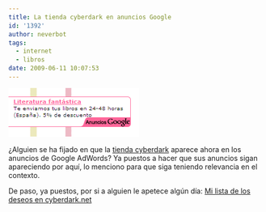 ```yaml
---
title: La tienda cyberdark en anuncios Google
id: '1392'
author: neverbot
tags:
  - internet
  - libros
date: 2009-06-11 10:07:53
---
```


![Tienda cyberdark en anuncios Google](./la-tienda-cyberdark-en-anuncios-google/tienda_cyberdark.png "Tienda cyberdark en anuncios Google")

¿Alguien se ha fijado en que la [tienda cyberdark](http://tienda.cyberdark.net/) aparece ahora en los anuncios de Google AdWords? Ya puestos a hacer que sus anuncios sigan apareciendo por aquí, lo menciono para que siga teniendo relevancia en el contexto.

De paso, ya puestos, por si a alguien le apetece algún día: [Mi lista de los deseos en cyberdark.net](http://tienda.cyberdark.net/listadeseos/29916/)